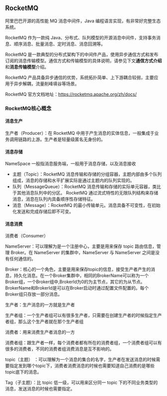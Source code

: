 ## RocketMQ

阿里巴巴开源的高性能 MQ 消息中间件，Java 编程语言实现，有非常好完整生态系统。

RocketMQ 作为一款纯 Java、分布式、队列模型的开源消息中间件，支持事务消息、顺序消息、批量消息、定时消息、消息回溯等。

RocketMQ 是一款典型的分布式架构下的中间件产品，使用异步通信方式和发布订阅的消息传输模型。通信方式和传输模型的具体说明，请参见下文**通信方式介绍**和**消息传输模型**介绍。 

RocketMQ 产品具备异步通信的优势，系统拓扑简单、上下游耦合较弱，主要应用于异步解耦，流量削峰填谷等场景。



RocketMQ 官方文档地址：https://rocketmq.apache.org/zh/docs/



### RocketMQ核心概念



#### 消息生产

生产者（Producer）：在 RocketMQ 中用于产生消息的实体信息，一般集成于业务调用链路的上游。生产者是轻量级匿名无身份的。



#### 消息存储

NameSpace 一般指消息服务端，一般用于消息存储，以及消息接收

- 主题（Topic）：RocketMQ 消息传输和存储的分组容器，主题内部由多个队列组成，消息的存储和水平扩展实际是通过主题内的队列实现的。
- 队列（MessageQueue）：RocketMQ 消息传输和存储的实际单元容器，类比于其他消息队列中的分区。 RocketMQ 通过流式特性的无限队列结构来存储消息，消息在队列内具备顺序性存储特征。
- 消息（Message）：RocketMQ 的最小传输单元。消息具备不可变性，在初始化发送和完成存储后即不可变。



#### 消息消费

消费者（Consumer）



NameServer：可以理解为是一个注册中心，主要是用来保存 topic 路由信息，管理 Broker。在 NameServer 的集群中，NameServer 与 NameServer 之间是没有任何通信的。



Broker：核心的一个角色，主要是用来保存topic的信息，接受生产者产生的消息，持久化消息。在一个Broker集群中，相同的BrokerName可以称为一个Broker组，一个Broker组中,BrokerId为0的为主节点，其它的为从节点。BrokerName和BrokerId是可以在Broker启动时通过配置文件配置的。每个Broker组只存放一部分消息。



生产者：生产消息的一方就是生产者

生产者组：一个生产者组可以有很多生产者，只需要在创建生产者的时候指定生产者组，那么这个生产者就在那个生产者组



消费者：用来消费生产者消息的一方

消费者组：跟生产者一样，每个消费者都有所在的消费者组，一个消费者组可以有很多的消费者，不同的消费者组消费消息是互不影响的。



topic（主题） ：可以理解为一个消息的集合的名字，生产者在发送消息的时候需要指定发到哪个topic下，消费者消费消息的时候也需要知道自己消费的是哪些topic底下的消息。



Tag（子主题）：比 topic 低一级，可以用来区分同一 topic 下的不同业务类型的消息，发送消息的时候也需要指定。

